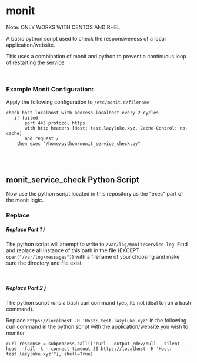 # monit

Note: ONLY WORKS WITH CENTOS AND RHEL



A basic python script used to check the responsiveness of a local application/website. 
<br />

This uses a combination of monit and python to prevent a continuous loop of restarting the service
<br />

<br />


### Example Monit Configuration:
Apply the following configuration to `/etc/monit.d/filename`
```
check host localhost with address localhost every 2 cycles
   if failed
       port 443 protocol https
       with http headers [Host: test.lazyluke.xyz, Cache-Control: no-cache]
       and request /
    then exec "/home/python/monit_service_check.py"
```
 <br />
 
<br />
 

## monit_service_check Python Script
 Now use the python script located in this repository as the "exec" part of the monit logic.
<br />

### Replace
##### Replace Part 1 )
The python script will attempt to write to `/var/log/monit/service.log`. Find and replace all instance of this path in the file (EXCEPT `open("/var/log/messages")`) with a filename of your choosing and make sure the directory and file exist. 
<br />

<br />


##### Replace Part 2 )
The python script runs a bash curl command (yes, its not ideal to run a bash command). 
<br />


Replace `https://localhost -H 'Host: test.lazyluke.xyz'` in the following curl command in the python script with the application/website you wish to monitor
<br />


 
```
curl_response = subprocess.call(["curl --output /dev/null --silent --head --fail -k --connect-timeout 30 https://localhost -H 'Host: test.lazyluke.xyz'"], shell=True)
```
